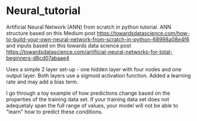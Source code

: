 # Neural_tutorial
 Artificial Neural Network (ANN) from scratch in python tutorial. ANN structure based on this Medium post https://towardsdatascience.com/how-to-build-your-own-neural-network-from-scratch-in-python-68998a08e4f6 and inputs based on this towards data science post https://towardsdatascience.com/artificial-neural-networks-for-total-beginners-d8cd07abaae4
 
 Uses a simple 2 layer set-up - one hidden layer with four nodes and one output layer. Both layers use a sigmoid activation function. Added a learning rate and may add a bias term. 

I go through a toy example of how predictions change based on the properties of the training data set. If your training data set does not adequetaly span the full range of values, your model will not be able to "learn" how to predict these conditions. 
